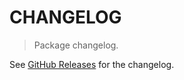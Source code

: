 # CHANGELOG

> Package changelog.

See [GitHub Releases](https://github.com/stdlib-js/complex-float64/releases) for the changelog.